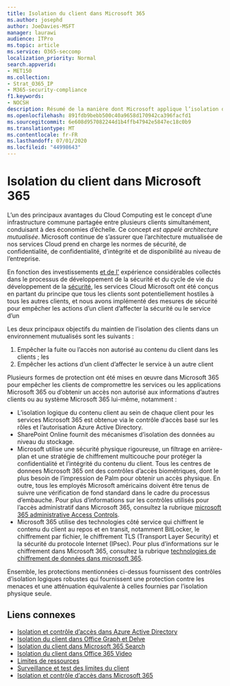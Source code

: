 ```yaml
---
title: Isolation du client dans Microsoft 365
ms.author: josephd
author: JoeDavies-MSFT
manager: laurawi
audience: ITPro
ms.topic: article
ms.service: O365-seccomp
localization_priority: Normal
search.appverid:
- MET150
ms.collection:
- Strat_O365_IP
- M365-security-compliance
f1.keywords:
- NOCSH
description: Résumé de la manière dont Microsoft applique l’isolation du client pour Microsoft 365.
ms.openlocfilehash: 891fdb9bebb500c40a9658d170942ca396facfd1
ms.sourcegitcommit: 6e608d957082244d1b4ffb47942e5847ec18c0b9
ms.translationtype: MT
ms.contentlocale: fr-FR
ms.lasthandoff: 07/01/2020
ms.locfileid: "44998643"
---
```

# <a name="tenant-isolation-in-microsoft-365"></a>Isolation du client dans Microsoft 365

L’un des principaux avantages du Cloud Computing est le concept d’une infrastructure commune partagée entre plusieurs clients simultanément, conduisant à des économies d’échelle. Ce concept *est appelé architecture mutualisée*. Microsoft continue de s’assurer que l’architecture mutualisée de nos services Cloud prend en charge les normes de sécurité, de confidentialité, de confidentialité, d’intégrité et de disponibilité au niveau de l’entreprise.

En fonction des investissements [et de l'](https://www.microsoft.com/trust-center) expérience considérables collectés dans le processus de développement de la sécurité et du cycle de vie du développement de la [sécurité](https://www.microsoft.com/securityengineering/sdl/), les services Cloud Microsoft ont été conçus en partant du principe que tous les clients sont potentiellement hostiles à tous les autres clients, et nous avons implémenté des mesures de sécurité pour empêcher les actions d’un client d’affecter la sécurité ou le service d’un

Les deux principaux objectifs du maintien de l’isolation des clients dans un environnement mutualisés sont les suivants :

1.  Empêcher la fuite ou l’accès non autorisé au contenu du client dans les clients ; les
2.  Empêcher les actions d’un client d’affecter le service à un autre client

Plusieurs formes de protection ont été mises en œuvre dans Microsoft 365 pour empêcher les clients de compromettre les services ou les applications Microsoft 365 ou d’obtenir un accès non autorisé aux informations d’autres clients ou au système Microsoft 365 lui-même, notamment :

- L’isolation logique du contenu client au sein de chaque client pour les services Microsoft 365 est obtenue via le contrôle d’accès basé sur les rôles et l’autorisation Azure Active Directory.
- SharePoint Online fournit des mécanismes d’isolation des données au niveau du stockage.
- Microsoft utilise une sécurité physique rigoureuse, un filtrage en arrière-plan et une stratégie de chiffrement multicouche pour protéger la confidentialité et l’intégrité du contenu du client. Tous les centres de donnees Microsoft 365 ont des contrôles d’accès biométriques, dont le plus besoin de l’impression de Palm pour obtenir un accès physique. En outre, tous les employés Microsoft américains doivent être tenus de suivre une vérification de fond standard dans le cadre du processus d’embauche. Pour plus d’informations sur les contrôles utilisés pour l’accès administratif dans Microsoft 365, consultez la rubrique [microsoft 365 administrative Access Controls](office-365-administrative-access-controls-overview.md).
- Microsoft 365 utilise des technologies côté service qui chiffrent le contenu du client au repos et en transit, notamment BitLocker, le chiffrement par fichier, le chiffrement TLS (Transport Layer Security) et la sécurité du protocole Internet (IPsec). Pour plus d’informations sur le chiffrement dans Microsoft 365, consultez la rubrique [technologies de chiffrement de données dans microsoft 365](https://docs.microsoft.com/microsoft-365/compliance/office-365-encryption-in-the-microsoft-cloud-overview).

Ensemble, les protections mentionnées ci-dessus fournissent des contrôles d’isolation logiques robustes qui fournissent une protection contre les menaces et une atténuation équivalente à celles fournies par l’isolation physique seule.

## <a name="related-links"></a>Liens connexes

- [Isolation et contrôle d’accès dans Azure Active Directory](office-365-isolation-in-azure-active-directory.md)
- [Isolation du client dans Office Graph et Delve](office-365-isolation-in-graph-and-delve.md)
- [Isolation du client dans Microsoft 365 Search](office-365-isolation-in-office-365-search.md)
- [Isolation du client dans Office 365 Video](office-365-isolation-in-office-365-video.md)
- [Limites de ressources](office-365-resource-limits.md)
- [Surveillance et test des limites du client](office-365-monitoring-and-testing.md)
- [Isolation et contrôle d’accès dans Microsoft 365](office-365-isolation-in-office-365.md)
